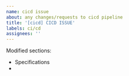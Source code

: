 ```yaml
---
name: cicd issue
about: any changes/requests to cicd pipeline
title: '[cicd] CICD ISSUE'
labels: ci/cd
assignees: ''
---
```


Modified sections:

- Specifications
-
